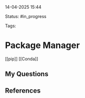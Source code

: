 

14-04-2025 15:44

Status: #in_progress

Tags:

# Package Manager

[[pip]]
[[Conda]]

## My Questions


## References

